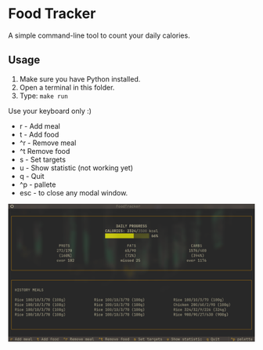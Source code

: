 # Food Tracker
A simple command-line tool to count your daily calories.

## Usage
1. Make sure you have Python installed.
2. Open a terminal in this folder.
3. Type: `make run`

Use your keyboard only :)
- r - Add meal
- t - Add food
- ^r - Remove meal
- ^t Remove food
- s - Set targets
- u - Show statistic (not working yet)
- q - Quit
- ^p - pallete
- esc - to close any modal window.

![alt text](img.png)